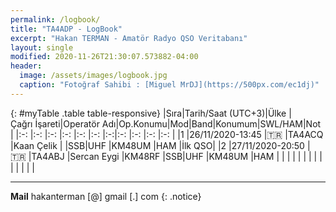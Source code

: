 ```yaml
---
permalink: /logbook/
title: "TA4ADP - LogBook"
excerpt: "Hakan TERMAN - Amatör Radyo QSO Veritabanı"
layout: single
modified: 2020-11-26T21:30:07.573882-04:00
header:
  image: /assets/images/logbook.jpg
  caption: "Fotoğraf Sahibi : [Miguel MrDJ](https://500px.com/ec1dj)"
---
```

{: #myTable .table table-responsive}
|Sıra|Tarih/Saat&nbsp;(UTC+3)|Ülke  |Çağrı&nbsp;İşareti|Operatör&nbsp;Adı|Op.Konumu|Mod|Band|Konumum|SWL/HAM|Not         |
|:-: |:-:                    |:-:   |:-:               |:-:              |:-:      |:-:|:-: |:-:    |:-:    |:-:         |
|1   |26/11/2020-13:45       |:tr:  |TA4ACQ            |Kaan Çelik       |         |SSB|UHF |KM48UM |HAM    |İlk&nbsp;QSO|
|2   |27/11/2020-20:50       |:tr:  |TA4ABJ            |Sercan Eygi      |KM48RF   |SSB|UHF |KM48UM |HAM    |            |
|    |                       |      |                  |                 |         |   |    |       |       |            |

---
**Mail** hakanterman [@] gmail [.] com
{: .notice}
